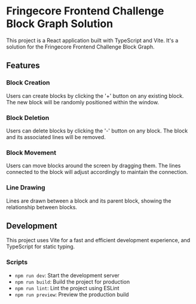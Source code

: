 # Fringecore Frontend Challenge Block Graph Solution

This project is a React application built with TypeScript and Vite. It's a solution for the Fringecore Frontend Challenge Block Graph.

## Features

### Block Creation

Users can create blocks by clicking the '+' button on any existing block. The new block will be randomly positioned within the window.

### Block Deletion

Users can delete blocks by clicking the '-' button on any block. The block and its associated lines will be removed.

### Block Movement

Users can move blocks around the screen by dragging them. The lines connected to the block will adjust accordingly to maintain the connection.

### Line Drawing

Lines are drawn between a block and its parent block, showing the relationship between blocks.

## Development

This project uses Vite for a fast and efficient development experience, and TypeScript for static typing.

### Scripts

- `npm run dev`: Start the development server
- `npm run build`: Build the project for production
- `npm run lint`: Lint the project using ESLint
- `npm run preview`: Preview the production build
